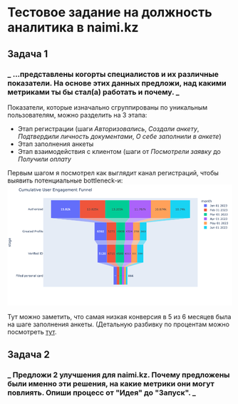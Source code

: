 # Тестовое задание на должность аналитика в naimi.kz
## Задача 1
### _ ...представлены когорты специалистов и их различные показатели. На основе этих данных предложи, над какими метриками ты бы стал(а) работать и почему. _
Показатели, которые изначально сгруппированы по уникальным пользователям, можно разделить на 3 этапа:
  * Этап регистрации (шаги _Авторизовались_,	_Создали анкету_,	_Подтвердили личность документами_,	_О себе заполнили в анкете_)
  * Этап заполнения анкеты
  * Этап взаимодействия с клиентом (шаги от _Посмотрели заявку_ до _Получили оплату_

Первым шагом я посмотрел как выглядит канал регистраций, чтобы выявить потенциальные bottleneck-и:
[![Канал регитсраций](https://github.com/alibek-git/naimi.kz/blob/main/media/user-engagement-funnel.png)](https://github.com/alibek-git/naimi.kz/blob/main/naimi.kz.ipynb)

Тут можно заметить, что самая низкая конверсия в 5 из 6 месяцев была на шаге заполнения анкеты. (Детальную разбивку по процентам можно посмотреть [тут](https://github.com/alibek-git/naimi.kz/blob/main/naimi.kz.ipynb).

## Задача 2
### _ Предложи 2 улучшения для naimi.kz. Почему предложены были именно эти решения, на какие метрики они могут повлиять. Опиши процесс от "Идея" до "Запуск". _
